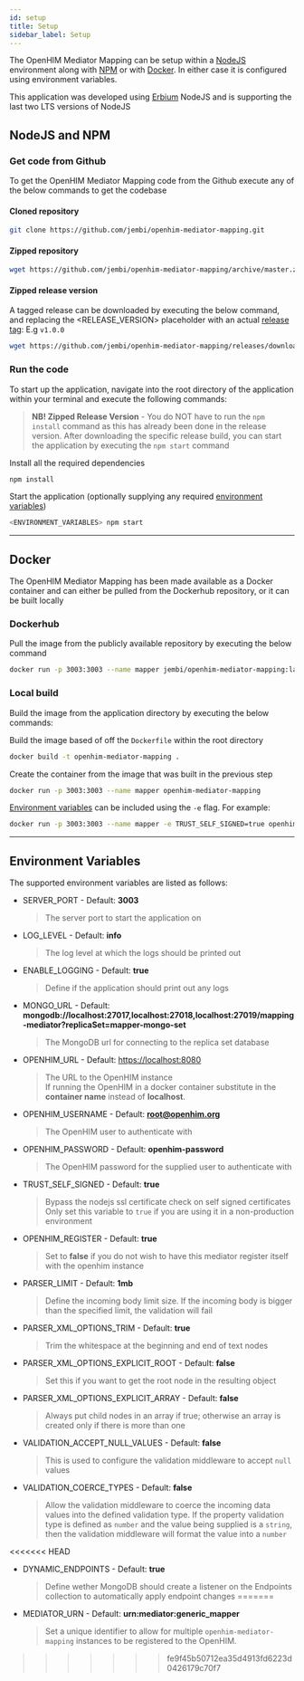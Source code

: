 ```yaml
---
id: setup
title: Setup
sidebar_label: Setup
---
```


The OpenHIM Mediator Mapping can be setup within a [NodeJS](https://nodejs.org/en/) environment along with [NPM](https://www.npmjs.com/) or with [Docker](https://docs.docker.com/). In either case it is configured using environment variables.

This application was developed using [Erbium](https://nodejs.org/en/about/releases/) NodeJS and is supporting the last two LTS versions of NodeJS

## NodeJS and NPM

### Get code from Github

To get the OpenHIM Mediator Mapping code from the Github execute any of the below commands to get the codebase

#### Cloned repository

```sh
git clone https://github.com/jembi/openhim-mediator-mapping.git
```

#### Zipped repository

```sh
wget https://github.com/jembi/openhim-mediator-mapping/archive/master.zip
```

#### Zipped release version

A tagged release can be downloaded by executing the below command, and replacing the <RELEASE_VERSION> placeholder with an actual [release tag](https://github.com/jembi/openhim-mediator-mapping/releases): E.g `v1.0.0`

```sh
wget https://github.com/jembi/openhim-mediator-mapping/releases/download/<RELEASE_VERSION>/build.openhim-mediator-mapping.<RELEASE_VERSION>.zip
```

### Run the code

To start up the application, navigate into the root directory of the application within your terminal and execute the following commands:

  > **NB! Zipped Release Version** - You do NOT have to run the `npm install` command as this has already been done in the release version. After downloading the specific release build, you can start the application by executing the `npm start` command

Install all the required dependencies

```sh
npm install
```

Start the application (optionally supplying any required [environment variables](setup.md#environment-variables))

```sh
<ENVIRONMENT_VARIABLES> npm start
```

---

## Docker

The OpenHIM Mediator Mapping has been made available as a Docker container and can either be pulled from the Dockerhub repository, or it can be built locally

### Dockerhub

Pull the image from the publicly available repository by executing the below command

```sh
docker run -p 3003:3003 --name mapper jembi/openhim-mediator-mapping:latest
```

### Local build

Build the image from the application directory by executing the below commands:

Build the image based of off the `Dockerfile` within the root directory

```sh
docker build -t openhim-mediator-mapping .
```

Create the container from the image that was built in the previous step

```sh
docker run -p 3003:3003 --name mapper openhim-mediator-mapping
```

[Environment variables](setup.md#environment-variables) can be included using the `-e` flag. For example:

```sh
docker run -p 3003:3003 --name mapper -e TRUST_SELF_SIGNED=true openhim-mediator-mapping
```

---

## Environment Variables

The supported environment variables are listed as follows:

- SERVER_PORT - Default: **3003**

  > The server port to start the application on

- LOG_LEVEL - Default: **info**

  > The log level at which the logs should be printed out

- ENABLE_LOGGING - Default: **true**

  > Define if the application should print out any logs

- MONGO_URL - Default: **mongodb://localhost:27017,localhost:27018,localhost:27019/mapping-mediator?replicaSet=mapper-mongo-set**

  > The MongoDB url for connecting to the replica set database

- OPENHIM_URL - Default: <https://localhost:8080>

  > The URL to the OpenHIM instance<br />
  If running the OpenHIM in a docker container substitute in the **container name** instead of **localhost**.

- OPENHIM_USERNAME - Default: **root@openhim.org**

  > The OpenHIM user to authenticate with

- OPENHIM_PASSWORD - Default: **openhim-password**

  > The OpenHIM password for the supplied user to authenticate with

- TRUST_SELF_SIGNED - Default: **true**

  > Bypass the nodejs ssl certificate check on self signed certificates<br />
  Only set this variable to `true` if you are using it in a non-production environment

- OPENHIM_REGISTER - Default: **true**

  > Set to **false** if you do not wish to have this mediator register itself with the openhim instance

- PARSER_LIMIT - Default: **1mb**

  > Define the incoming body limit size. If the incoming body is bigger than the specified limit, the validation will fail

- PARSER_XML_OPTIONS_TRIM - Default: **true**

  > Trim the whitespace at the beginning and end of text nodes

- PARSER_XML_OPTIONS_EXPLICIT_ROOT - Default: **false**

  > Set this if you want to get the root node in the resulting object

- PARSER_XML_OPTIONS_EXPLICIT_ARRAY - Default: **false**

  > Always put child nodes in an array if true; otherwise an array is created only if there is more than one

- VALIDATION_ACCEPT_NULL_VALUES - Default: **false**

  > This is used to configure the validation middleware to accept `null` values

- VALIDATION_COERCE_TYPES - Default: **false**

  > Allow the validation middleware to coerce the incoming data values into the defined validation type. If the property validation type is defined as `number` and the value being supplied is a `string`, then the validation middleware will format the value into a `number`

<<<<<<< HEAD
- DYNAMIC_ENDPOINTS - Default: **true**

  > Define wether MongoDB should create a listener on the Endpoints collection to automatically apply endpoint changes
=======
- MEDIATOR_URN - Default: **urn:mediator:generic_mapper**
  
  > Set a unique identifier to allow for multiple `openhim-mediator-mapping` instances to be registered to the OpenHIM.
>>>>>>> fe9f45b50712ea35d4913fd6223d0426179c70f7
